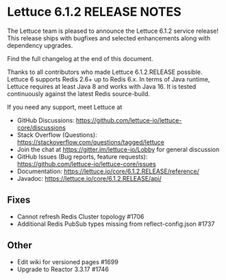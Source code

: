 Lettuce 6.1.2 RELEASE NOTES
==============================

The Lettuce team is pleased to announce the Lettuce 6.1.2 service release!
This release ships with bugfixes and selected enhancements along with dependency upgrades.

Find the full changelog at the end of this document.

Thanks to all contributors who made Lettuce 6.1.2.RELEASE possible. Lettuce 6 supports
Redis 2.6+ up to Redis 6.x. In terms of Java runtime, Lettuce requires at least Java 8 and
works with Java 16. It is tested continuously against the latest Redis source-build.

If you need any support, meet Lettuce at

* GitHub Discussions: https://github.com/lettuce-io/lettuce-core/discussions
* Stack Overflow (Questions): https://stackoverflow.com/questions/tagged/lettuce
* Join the chat at https://gitter.im/lettuce-io/Lobby for general discussion
* GitHub Issues (Bug reports, feature
  requests): https://github.com/lettuce-io/lettuce-core/issues
* Documentation: https://lettuce.io/core/6.1.2.RELEASE/reference/
* Javadoc: https://lettuce.io/core/6.1.2.RELEASE/api/

Fixes
-----

* Cannot refresh Redis Cluster topology #1706
* Additional Redis PubSub types missing from reflect-config.json #1737

Other
-----

* Edit wiki for versioned pages #1699
* Upgrade to Reactor 3.3.17 #1746
